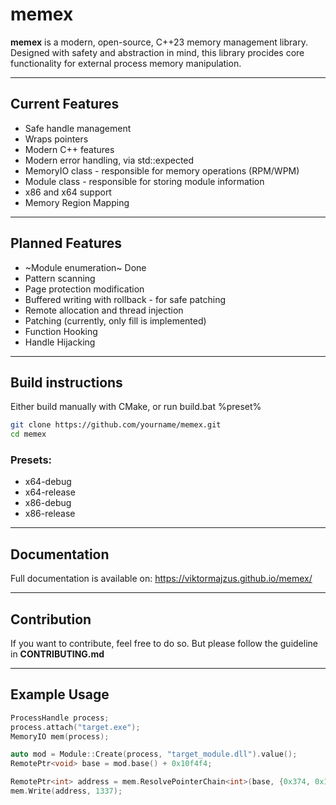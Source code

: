 # memex

**memex** is a modern, open-source, C++23 memory management library. Designed with safety and abstraction in mind, this library procides core functionality for external process memory manipulation.

---

## Current Features
- Safe handle management
- Wraps pointers
- Modern C++ features
- Modern error handling, via std::expected
- MemoryIO class - responsible for memory operations (RPM/WPM)
- Module class - responsible for storing module information
- x86 and x64 support
- Memory Region Mapping

---

## Planned Features
- ~Module enumeration~ Done
- Pattern scanning
- Page protection modification
- Buffered writing with rollback - for safe patching
- Remote allocation and thread injection
- Patching (currently, only fill is implemented)
- Function Hooking
- Handle Hijacking

---

## Build instructions
Either build manually with CMake, or run build.bat %preset%

```bash
git clone https://github.com/yourname/memex.git
cd memex
```

### Presets:
- x64-debug
- x64-release
- x86-debug
- x86-release

---

## Documentation
Full documentation is available on: https://viktormajzus.github.io/memex/

---

## Contribution
If you want to contribute, feel free to do so. But please follow the guideline in **CONTRIBUTING.md**

---

## Example Usage

```c++
ProcessHandle process;
process.attach("target.exe");
MemoryIO mem(process);

auto mod = Module::Create(process, "target_module.dll").value();
RemotePtr<void> base = mod.base() + 0x10f4f4;

RemotePtr<int> address = mem.ResolvePointerChain<int>(base, {0x374, 0x14, 0});
mem.Write(address, 1337);
```
